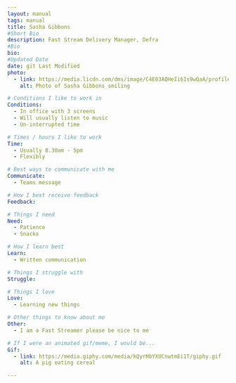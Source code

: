 ```yaml
---
layout: manual
tags: manual
title: Sasha Gibbons 
#Short Bio
description: Fast Stream Delivery Manager, Defra 
#Bio
bio: 
#Updated Date
date: git Last Modified
photo:
  - link: https://media.licdn.com/dms/image/C4E03AQHeIi6Is9wQaA/profile-displayphoto-shrink_200_200/0/1653586588266?e=1688601600&v=beta&t=8iDfp09PoC1Un_yDa13pLEELNWnwDIO5LHzjNILfk1g
    alt: Photo of Sasha Gibbons smiling 

# Conditions I like to work in
Conditions: 
  - In office with 3 screens 
  - Will usually listen to music
  - Un-interrupted time

# Times / hours I like to work
Time:
  - Usually 8.30am - 5pm
  - Flexibly

# Best ways to communicate with me
Communicate:
  - Teams message

# How I best receive feedback
Feedback:

# Things I need
Need:
  - Patience
  - Snacks

# How I learn best
Learn:
  - Written communication

# Things I struggle with
Struggle:

# Things I love
Love:
  - Learning new things

# Other things to know about me
Other:
  - I am a Fast Streamer please be nice to me

# If I were an animated gif/meme, I would be...
Gif:
  - link: https://media.giphy.com/media/kQyrHbYXUCnwtmEi1T/giphy.gif
    alt: A pig eating cereal

---
```

